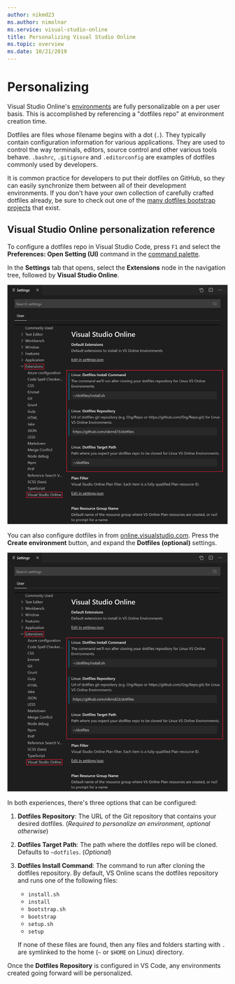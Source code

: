 ```yaml
---
author: nikmd23
ms.author: nimolnar
ms.service: visual-studio-online
title: Personalizing Visual Studio Online
ms.topic: overview
ms.date: 10/21/2019
---
```


# Personalizing

Visual Studio Online's [environments](../overview/what-is-vsonline.md#environments) are fully personalizable on a per user basis. This is accomplished by referencing a "dotfiles repo" at environment creation time.

Dotfiles are files whose filename begins with a dot (`.`). They typically contain configuration information for various applications. They are used to control the way terminals, editors, source control and other various tools behave. `.bashrc`, `.gitignore` and `.editorconfig` are examples of dotfiles commonly used by developers. 

It is common practice for developers to put their dotfiles on GitHub, so they can easily synchronize them between all of their development environments. If you don't have your own collection of carefully crafted dotfiles already, be sure to check out one of the [many dotfiles bootstrap projects](https://dotfiles.github.io/) that exist.

## Visual Studio Online personalization reference

To configure a dotfiles repo in Visual Studio Code, press `F1` and select the **Preferences: Open Setting (UI)** command in the [command palette](https://code.visualstudio.com/docs/getstarted/userinterface#_command-palette).

In the **Settings** tab that opens, select the **Extensions** node in the navigation tree, followed by **Visual Studio Online**. 

![Visual Studio Online Settings in Visual Studio Code](../images/personalizing-dotfiles-vsc.png)

You can also configure dotfiles in from [online.visualstudio.com](http://online.visualstudio.com). Press the **Create environment** button, and expand the **Dotfiles (optional)** settings.

![Visual Studio Online Dotfiles Settings](../images/personalizing-dotfiles-vsc.png)

In both experiences, there's three options that can be configured:

1. **Dotfiles Repository**: The URL of the Git repository that contains your desired dotfiles. (*Required to personalize an environment, optional otherwise*)
2. **Dotfiles Target Path**: The path where the dotfiles repo will be cloned. Defaults to `~dotfiles`. (*Optional*)
3. **Dotfiles Install Command**: The command to run after cloning the dotfiles repository. By default, VS Online scans the dotfiles repository and runs one of the following files:
    - `install.sh`
    - `install`
    - `bootstrap.sh`
    - `bootstrap`
    - `setup.sh`
    - `setup`
    
    If none of these files are found, then any files and folders starting with `.` are symlinked to the home (`~` or `$HOME` on Linux) directory.

Once the **Dotfiles Repository** is configured in VS Code, any environments created going forward will be personalized.